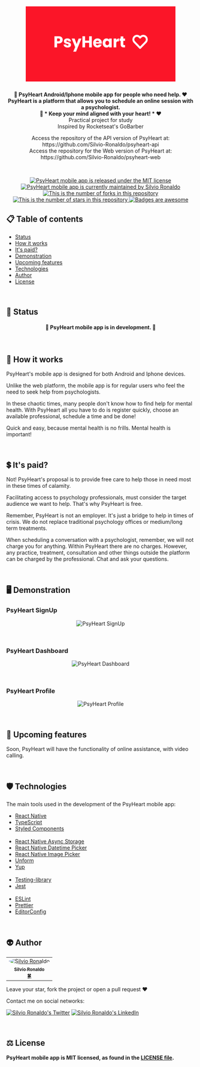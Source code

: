 <h1 align="center">
  <img src="./github/psyheart-logo.svg" alt="PsyHeart Logo" height=200 width=400 />
</h1>

<p align="center">
  <strong>
    🧠 PsyHeart Android/Iphone mobile app for people who need help. ❤️</br>
    PsyHeart is a platform that allows you to schedule an online session with a psychologist.</br>
    🧠 * Keep your mind aligned with your heart! * ❤️
  </strong></br>Practical project for study</br>Inspired by Rocketseat's GoBarber</br>

  <p align="center">
    Access the repository of the API version of PsyHeart at: https://github.com/Silvio-Ronaldo/psyheart-api</br>
    Access the repository for the Web version of PsyHeart at: https://github.com/Silvio-Ronaldo/psyheart-web</br>
  </p></br>
</p>

<p align="center">
  <a href="./LICENSE">
    <img src="https://img.shields.io/badge/license-MIT-blue" alt="PsyHeart mobile app is released under the MIT license" />
  </a>
  <a href="https://GitHub.com/Silvio-Ronaldo/psyheart-mobile/graphs/commit-activity">
    <img src="https://img.shields.io/badge/Maintained%3F-yes-brightgreen" alt="PsyHeart mobile app is currently maintained by Silvio Ronaldo" />
  </a>
  <a href="https://GitHub.com/Silvio-Ronaldo/psyheart-mobile/network/">
    <img src="https://img.shields.io/github/forks/Silvio-Ronaldo/psyheart-mobile?style=social" alt="This is the number of forks in this repository" />
  </a>
  <a href="https://GitHub.com/Silvio-Ronaldo/psyheart-mobile/stargazers/">
    <img src="https://img.shields.io/github/stars/Silvio-Ronaldo/psyheart-mobile?style=social" alt="This is the number of stars in this repository" />
  </a>
  <a href="https://github.com/Naereen/badges">
    <img src="https://img.shields.io/badge/badge-awesome-brightgreen" alt="Badges are awesome" />
  </a>
</p>



<h2>
  📋 Table of contents
</h2>
<ul>
  <li><a href="https://github.com/Silvio-Ronaldo/psyheart-web#-status">Status</a></li>
  <li><a href="https://github.com/Silvio-Ronaldo/psyheart-web#-how-it-works">How it works</a></li>
  <li><a href="https://github.com/Silvio-Ronaldo/psyheart-web#-its-paid">It's paid?</a></li>
  <li><a href="https://github.com/Silvio-Ronaldo/psyheart-web#%EF%B8%8F-demonstration">Demonstration</a></li>
  <li><a href="https://github.com/Silvio-Ronaldo/psyheart-web#-upcoming-features">Upcoming features</a></li>
  <li><a href="https://github.com/Silvio-Ronaldo/psyheart-web#%EF%B8%8F-technologies">Technologies</a></li>
  <li><a href="https://github.com/Silvio-Ronaldo/psyheart-web#-author">Author</a></li>
  <li><a href="https://github.com/Silvio-Ronaldo/psyheart-web#%EF%B8%8F-license">License</a></li>
</ul></br>



<h2>📌 Status</h2>
<h4 align="center">🚧 PsyHeart mobile app is in development. 🚀</h4></br>



<h2>🤔 How it works</h2>
<p>PsyHeart's mobile app is designed for both Android and Iphone devices.</p>
<p>Unlike the web platform, the mobile app is for regular users who feel the need to seek help from psychologists.</p>
<p>In these chaotic times, many people don't know how to find help for mental health. With PsyHeart all you have to do is register quickly, choose an available professional, schedule a time and be done!</p>
<p>Quick and easy, because mental health is no frills. Mental health is important!</p></br>



<h2>💲 It's paid?</h2>
<p>Not! PsyHeart's proposal is to provide free care to help those in need most in these times of calamity.</p>
<p>Facilitating access to psychology professionals, must consider the target audience we want to help. That's why PsyHeart is free.</p>
<p>Remember, PsyHeart is not an employer. It's just a bridge to help in times of crisis. We do not replace traditional psychology offices or medium/long term treatments.</p>
<p>When scheduling a conversation with a psychologist, remember, we will not charge you for anything. Within PsyHeart there are no charges. However, any practice, treatment, consultation and other things outside the platform can be charged by the professional. Chat and ask your questions.</p></br>



<h2>🖥️ Demonstration</h2>
<h3>PsyHeart SignUp</h3>
  <p align="center">
    <img src="./assets/psyheart-signup.gif" alt="PsyHeart SignUp" />
  </p></br>
  
<h3>PsyHeart Dashboard</h3>
  <p align="center">
    <img src="./assets/psyheart-signin.gif" alt="PsyHeart Dashboard" />
  </p></br>
  
<h3>PsyHeart Profile</h3>
  <p align="center">
    <img src="./assets/psyheart-profile.gif" alt="PsyHeart Profile" />
  </p></br>
  


<h2>📆 Upcoming features</h2>
<p>Soon, PsyHeart will have the functionality of online assistance, with video calling.</p></br>



<h2>🛡️ Technologies</h2>
<p>The main tools used in the development of the PsyHeart mobile app: </p>

<ul>
  <li><a href="https://reactnative.dev">React Native</a></li>
  <li><a href="https://www.typescriptlang.org">TypeScript</a></li>
  <li><a href="https://styled-components.com">Styled Components</a></li></br>
 
  <li><a href="https://react-native-async-storage.github.io/async-storage/docs/usage/">React Native Async Storage</a></li>
  <li><a href="https://github.com/react-native-datetimepicker/datetimepicker">React Native Datetime Picker</a></li>
  <li><a href="https://github.com/react-native-image-picker/react-native-image-picker">React Native Image Picker</a></li>
  <li><a href="https://unform.dev">Unform</a></li>
  <li><a href="https://github.com/jquense/yup">Yup</a></li></br>
  
  <li><a href="https://testing-library.com">Testing-library</a></li>
  <li><a href="https://jestjs.io/pt-BR/">Jest</a></li></br>
  
  <li><a href="https://eslint.org">ESLint</a></li>
  <li><a href="https://prettier.io">Prettier</a></li>
  <li><a href="https://editorconfig.org">EditorConfig</a></li>
</ul></br>



<h2>👽 Author</h2>
<table>
  <tr>
    <td align="center"><a href="https://github.com/Silvio-Ronaldo"><img style="border-radius: 50%;" src="https://avatars.githubusercontent.com/u/48893927?v=4" width="100px;" alt="Silvio Ronaldo"/><br /><sub><b>Silvio Ronaldo</b></sub></a><br /><a href="https://github.com/Silvio-Ronaldo" title="Silvio Ronaldo">🍀</a></td>
  </tr>
</table>
<p>Leave your star, fork the project or open a pull request ❤️</p>
<p>Contact me on social networks: </p>
<p><a href="https://twitter.com/sivirinoo"><img src="https://img.shields.io/twitter/follow/sivirinoo?style=social" alt="Silvio Ronaldo's Twitter" /></a>
<a href="https://br.linkedin.com/in/silvio-ronaldo77"><img src="https://img.shields.io/badge/-Silvio-blue?style=flat&logo=Linkedin&logoColor=white" alt="Silvio Ronaldo's LinkedIn" /></a></p></br>



<h2>⚖️ License</h2>
<p><strong>PsyHeart mobile app is MIT licensed, as found in the <a href="./LICENSE">LICENSE file</a>.</strong></p>
